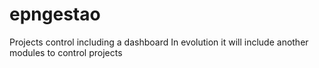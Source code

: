 # epngestao
Projects control including a dashboard
In evolution it will include another modules to control projects
